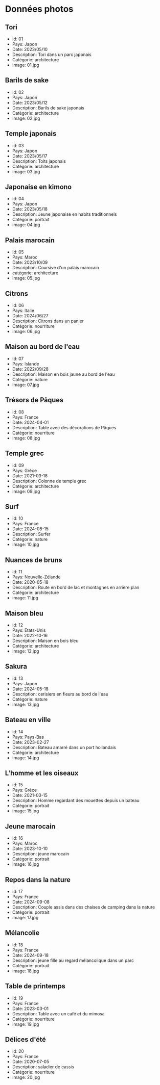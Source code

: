 # Données photos

## Tori

- id: 01
- Pays: Japon
- Date: 2023/05/10
- Description: Tori dans un parc japonais
- Catégorie: architecture
- image: 01.jpg
  
## Barils de sake

- id: 02
- Pays: Japon
- Date: 2023/05/12
- Description: Barils de sake japonais
- Catégorie: architecture
- image: 02.jpg

## Temple japonais

- id: 03
- Pays: Japon
- Date: 2023/05/17
- Description: Toits japonais
- Catégorie: architecture
- image: 03.jpg

## Japonaise en kimono

- id: 04
- Pays: Japon
- Date: 2023/05/18
- Description: Jeune japonaise en habits traditionnels
- Catégorie: portrait
- image: 04.jpg

## Palais marocain

- id: 05
- Pays: Maroc
- Date: 2023/10/09
- Description: Coursive d'un palais marocain
- catégorie: architecture
- image: 05.jpg

## Citrons

- id: 06
- Pays: Italie
- Date: 2024/06/27
- Description: Citrons dans un panier
- Catégorie: nourriture
- image: 06.jpg

## Maison au bord de l'eau

- id: 07
- Pays: Islande
- Date: 2022/09/28
- Description: Maison en bois jaune au bord de l'eau
- Catégorie: nature
- image: 07.jpg

## Trésors de Pâques

- id: 08
- Pays: France
- Date: 2024-04-01
- Description: Table avec des décorations de Pâques
- Catégorie: nourriture
- image: 08.jpg

## Temple grec

- id: 09
- Pays: Grèce
- Date: 2021-03-18
- Description: Colonne de temple grec
- Catégorie: architecture
- image: 09.jpg

## Surf

- id: 10
- Pays: France
- Date: 2024-08-15
- Description: Surfer
- Catégorie: nature
- image: 10.jpg

## Nuances de bruns

- id: 11
- Pays: Nouvelle-Zélande
- Date: 2020-05-18
- Description: Route en bord de lac et montagnes en arrière plan
- Catégorie: architecture
- image: 11.jpg

## Maison bleu

- id: 12
- Pays: Etats-Unis
- Date: 2022-10-16
- Description: Maison en bois bleu
- Catégorie: architecture
- image: 12.jpg

## Sakura

- id: 13
- Pays: Japon
- Date: 2024-05-18
- Description: cerisiers en fleurs au bord de l'eau
- Catégorie: nature
- image: 13.jpg

## Bateau en ville

- id: 14
- Pays: Pays-Bas
- Date: 2023-02-27
- Description: Bateau amarré dans un port hollandais
- Catégorie: architecture
- image: 14.jpg

## L'homme et les oiseaux

- id: 15
- Pays: Grèce
- Date: 2021-03-15
- Description: Homme regardant des mouettes depuis un bateau
- Catégorie: portrait
- image: 15.jpg

## Jeune marocain

- id: 16
- Pays: Maroc
- Date: 2023-10-10
- Description: jeune marocain
- Catégorie: portrait
- image: 16.jpg

## Repos dans la nature

- id: 17
- Pays: France
- Date: 2024-09-08
- Description: Couple assis dans des chaises de camping dans la nature
- Catégorie: portrait
- image: 17.jpg

## Mélancolie

- id: 18
- Pays: France
- Date: 2024-09-18
- Description: jeune fille au regard mélancolique dans un parc
- Catégorie: portrait
- image: 18.jpg

## Table de printemps

- id: 19
- Pays: France
- Date: 2023-03-01
- Description: Table avec un café et du mimosa
- Catégorie: nourriture
- image: 19.jpg

## Délices d'été

- id: 20
- Pays: France
- Date: 2020-07-05
- Description: saladier de cassis
- Catégorie: nourriture
- image: 20.jpg